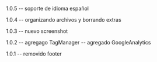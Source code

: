 1.0.5
-- soporte de idioma español

1.0.4
-- organizando archivos y borrando extras

1.0.3
-- nuevo screenshot

1.0.2
-- agregago TagManager
-- agregado GoogleAnalytics

1.0.1
-- removido footer